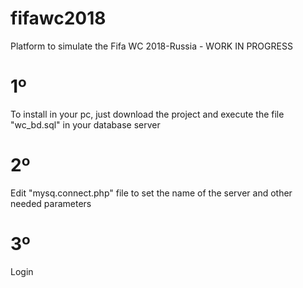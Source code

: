 # fifawc2018
Platform to simulate the Fifa WC 2018-Russia - WORK IN PROGRESS
# 1º
To install in your pc, just download the project and execute the file "wc_bd.sql" in your database server
# 2º
Edit "mysq.connect.php" file to set the name of the server and other needed parameters
# 3º
Login
